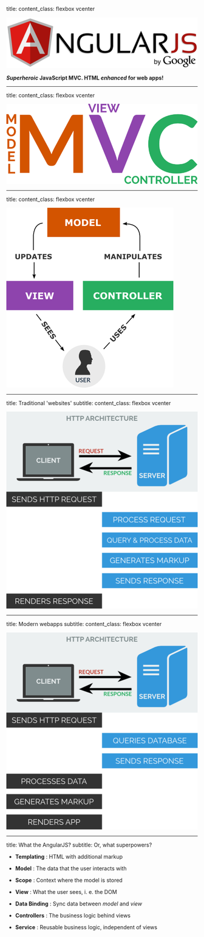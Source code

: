 title: 
content_class: flexbox vcenter

![](images/angularjs.svg)

__*Superheroic* JavaScript MVC. HTML *enhanced* for web apps!__

---

title:
content_class: flexbox vcenter

![](images/mvc.png)

---

title:
content_class: flexbox vcenter

![](images/mvc-processes.png)

---

title: Traditional 'websites'
subtitle:
content_class: flexbox vcenter

![](images/normalapp.png)

---

title: Modern webapps
subtitle:
content_class: flexbox vcenter

![](images/modernapp.png)

---

title: What the AngularJS?
subtitle: Or, what superpowers?

* __Templating__ : HTML with additional markup

* __Model__ : The data that the user interacts with

* __Scope__ : Context where the model is stored

* __View__ : What the user sees, i. e. the DOM

* __Data Binding__ : Sync data between _model_ and _view_

* __Controllers__ : The business logic behind views

* __Service__ : Reusable business logic, independent of views